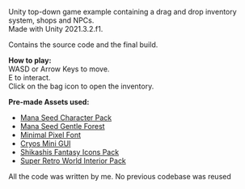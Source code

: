 Unity top-down game example containing a drag and drop inventory system, shops and NPCs.  
Made with Unity 2021.3.2.f1. 

Contains the source code and the final build.

**How to play:**  
WASD or Arrow Keys to move.  
E to interact.  
Click on the bag icon to open the inventory.  

**Pre-made Assets used:**  
- [Mana Seed Character Pack](https://seliel-the-shaper.itch.io/character-base)
- [Mana Seed Gentle Forest](https://seliel-the-shaper.itch.io/gentle-forest)
- [Minimal Pixel Font](https://mounirtohami.itch.io/minimalpixel-font)
- [Cryos Mini GUI](https://paperhatlizard.itch.io/cryos-mini-gui)
- [Shikashis Fantasy Icons Pack](https://shikashipx.itch.io/shikashis-fantasy-icons-pack)
- [Super Retro World Interior Pack](https://gif-superretroworld.itch.io/interior-pack)

All the code was written by me. No previous codebase was reused
